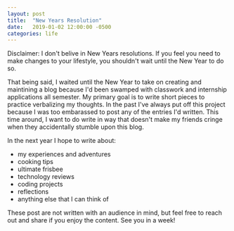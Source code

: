 ```yaml
---
layout: post
title:  "New Years Resolution"
date:   2019-01-02 12:00:00 -0500
categories: life
---
```


Disclaimer: I don't belive in New Years resolutions. If you feel you need to make changes to your lifestyle, you shouldn't wait until the New Year to do so.

That being said, I waited until the New Year to take on creating and maintining a blog because I'd been swamped with classwork and internship applications all semester. My primary goal is to write short pieces to practice verbalizing my thoughts. In the past I've always put off this project because I was too embarassed to post any of the entries I'd written. This time around, I want to do write in way that doesn't make my friends cringe when they accidentally stumble upon this blog.

In the next year I hope to write about:
- my experiences and adventures
- cooking tips
- ultimate frisbee
- technology reviews
- coding projects
- reflections
- anything else that I can think of

These post are not written with an audience in mind, but feel free to reach out and share if you enjoy the content. See you in a week!
